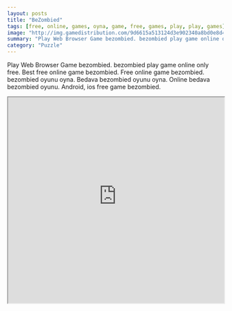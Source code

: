 ```yaml
---
layout: posts
title: "BeZombied"
tags: [free, online, games, oyna, game, free, games, play, play, games]
image: "http://img.gamedistribution.com/9d6615a513124d3e902340a8bd0e8d49.jpg"
summary: "Play Web Browser Game bezombied. bezombied play game online only free. Best free online game bezombied. Free online game bezombied. bezombied oyunu oyna. Bedava bezombied oyunu oyna. Online bedava bezombied oyunu. Android, ios free game bezombied."
category: "Puzzle"
---
```


Play Web Browser Game bezombied. bezombied play game online only free. Best free online game bezombied. Free online game bezombied. bezombied oyunu oyna. Bedava bezombied oyunu oyna. Online bedava bezombied oyunu. Android, ios free game bezombied.

<iframe width="100%" height="480px;" src="http://flash.gamedistribution.com?game=9d6615a513124d3e902340a8bd0e8d49"></iframe>